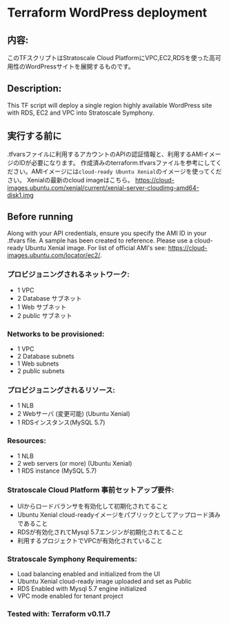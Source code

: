# Terraform WordPress deployment

## 内容:

このTFスクリプトはStratoscale Cloud PlatformにVPC,EC2,RDSを使った高可用性のWordPressサイトを展開するものです。

## Description:

This TF script will deploy a single region highly available WordPress site with RDS, EC2 and VPC into Stratoscale Symphony. 

## 実行する前に

.tfvarsファイルに利用するアカウントのAPIの認証情報と、利用するAMIイメージのIDが必要になります。
 作成済みのterraform.tfvarsファイルを参考にしてください。AMIイメージには`cloud-ready Ubuntu Xenial`のイメージを使ってください。
Xenialの最新のcloud imageはこちら。
 https://cloud-images.ubuntu.com/xenial/current/xenial-server-cloudimg-amd64-disk1.img

## Before running
Along with your API credentials, ensure you specify the AMI ID in your .tfvars file. A sample has been created to reference. Please use a cloud-ready Ubuntu Xenial image. For list of official AMI's see: https://cloud-images.ubuntu.com/locator/ec2/.

### プロビジョニングされるネットワーク:

- 1 VPC 
- 2 Database サブネット 
- 1 Web サブネット
- 2 public サブネット

### Networks to be provisioned:

- 1 VPC 
- 2 Database subnets 
- 1  Web subnets 
- 2  public subnets 

### プロビジョニングされるリソース:

- 1 NLB
- 2 Webサーバ (変更可能) (Ubuntu Xenial)
- 1 RDSインスタンス(MySQL 5.7)

### Resources:
- 1 NLB
- 2 web servers (or more) (Ubuntu Xenial)
- 1 RDS instance (MySQL 5.7)

### Stratoscale Cloud Platform 事前セットアップ要件:

- UIからロードバランサを有効化して初期化されてること
- Ubuntu Xenial cloud-readyイメージをパブリックとしてアップロード済みであること
- RDSが有効化されてMysql 5.7エンジンが初期化されてること
- 利用するプロジェクトでVPCが有効化されていること

### Stratoscale Symphony Requirements:
- Load balancing enabled and initialized from the UI
- Ubuntu Xenial cloud-ready image uploaded and set as Public 
- RDS Enabled with Mysql 5.7 engine initialized
- VPC mode enabled for tenant project

### Tested with: Terraform v0.11.7

